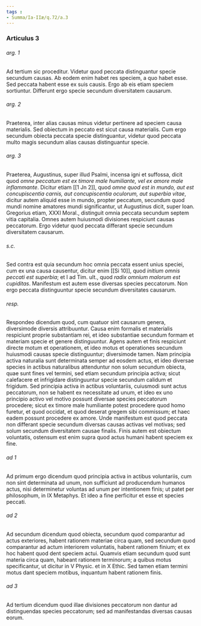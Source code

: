 ```yaml
---
tags : 
- Summa/Ia-IIæ/q.72/a.3
---
```


### Articulus 3

###### arg. 1
Ad tertium sic proceditur. Videtur quod peccata distinguantur specie secundum causas. Ab eodem enim habet res speciem, a quo habet esse. Sed peccata habent esse ex suis causis. Ergo ab eis etiam speciem sortiuntur. Differunt ergo specie secundum diversitatem causarum.

###### arg. 2
Praeterea, inter alias causas minus videtur pertinere ad speciem causa materialis. Sed obiectum in peccato est sicut causa materialis. Cum ergo secundum obiecta peccata specie distinguantur, videtur quod peccata multo magis secundum alias causas distinguantur specie.

###### arg. 3
Praeterea, Augustinus, super illud Psalmi, incensa igni et suffossa, dicit quod *omne peccatum est ex timore male humiliante, vel ex amore male inflammante*. Dicitur etiam [[1 Jn 2]], quod *omne quod est in mundo, aut est concupiscentia carnis, aut concupiscentia oculorum, aut superbia vitae*, dicitur autem aliquid esse in mundo, propter peccatum, secundum quod mundi nomine amatores mundi significantur, ut Augustinus dicit, super Ioan. Gregorius etiam, XXXI Moral., distinguit omnia peccata secundum septem vitia capitalia. Omnes autem huiusmodi divisiones respiciunt causas peccatorum. Ergo videtur quod peccata differant specie secundum diversitatem causarum.

###### s.c.
Sed contra est quia secundum hoc omnia peccata essent unius speciei, cum ex una causa causentur, dicitur enim [[Si 10]], quod *initium omnis peccati est superbia*; et I ad Tim. ult., quod *radix omnium malorum est cupiditas*. Manifestum est autem esse diversas species peccatorum. Non ergo peccata distinguuntur specie secundum diversitates causarum.

###### resp.
Respondeo dicendum quod, cum quatuor sint causarum genera, diversimode diversis attribuuntur. Causa enim formalis et materialis respiciunt proprie substantiam rei, et ideo substantiae secundum formam et materiam specie et genere distinguuntur. Agens autem et finis respiciunt directe motum et operationem, et ideo motus et operationes secundum huiusmodi causas specie distinguuntur; diversimode tamen. Nam principia activa naturalia sunt determinata semper ad eosdem actus, et ideo diversae species in actibus naturalibus attenduntur non solum secundum obiecta, quae sunt fines vel termini, sed etiam secundum principia activa; sicut calefacere et infrigidare distinguuntur specie secundum calidum et frigidum. Sed principia activa in actibus voluntariis, cuiusmodi sunt actus peccatorum, non se habent ex necessitate ad unum, et ideo ex uno principio activo vel motivo possunt diversae species peccatorum procedere; sicut ex timore male humiliante potest procedere quod homo furetur, et quod occidat, et quod deserat gregem sibi commissum; et haec eadem possunt procedere ex amore. Unde manifestum est quod peccata non differant specie secundum diversas causas activas vel motivas; sed solum secundum diversitatem causae finalis. Finis autem est obiectum voluntatis, ostensum est enim supra quod actus humani habent speciem ex fine.

###### ad 1
Ad primum ergo dicendum quod principia activa in actibus voluntariis, cum non sint determinata ad unum, non sufficiunt ad producendum humanos actus, nisi determinetur voluntas ad unum per intentionem finis; ut patet per philosophum, in IX Metaphys. Et ideo a fine perficitur et esse et species peccati.

###### ad 2
Ad secundum dicendum quod obiecta, secundum quod comparantur ad actus exteriores, habent rationem materiae circa quam, sed secundum quod comparantur ad actum interiorem voluntatis, habent rationem finium; et ex hoc habent quod dent speciem actui. Quamvis etiam secundum quod sunt materia circa quam, habeant rationem terminorum; a quibus motus specificantur, ut dicitur in V Physic. et in X Ethic. Sed tamen etiam termini motus dant speciem motibus, inquantum habent rationem finis.

###### ad 3
Ad tertium dicendum quod illae divisiones peccatorum non dantur ad distinguendas species peccatorum; sed ad manifestandas diversas causas eorum.

